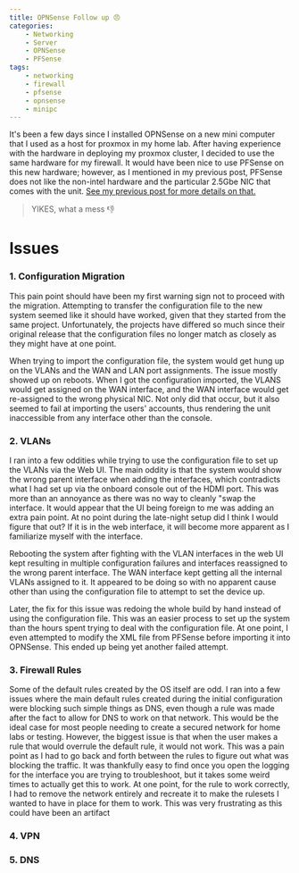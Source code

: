 ```yaml
---
title: OPNSense Follow up 😠
categories: 
    - Networking
    - Server
    - OPNSense
    - PFSense
tags:
    - networking
    - firewall
    - pfsense
    - opnsense
    - minipc
---
```


It's been a few days since I installed OPNSense on a new mini computer that I used as a host for proxmox in my home lab. After having experience with the hardware in deploying my proxmox cluster, I decided to use the same hardware for my firewall. It would have been nice to use PFSense on this new hardware; however, as I mentioned in my previous post, PFSense does not like the non-intel hardware and the particular 2.5Gbe NIC that comes with the unit. [See my previous post for more details on that.](https://blog.chriszavala.com/So-Long-PFSense/)


> YIKES, what a mess 👎

# Issues

### 1. **Configuration Migration**

This pain point should have been my first warning sign not to proceed with the migration. Attempting to transfer the configuration file to the new system seemed like it should have worked, given that they started from the same project. Unfortunately, the projects have differed so much since their original release that the configuration files no longer match as closely as they might have at one point.  

When trying to import the configuration file, the system would get hung up on the VLANs and the WAN and LAN port assignments. The issue mostly showed up on reboots. When I got the configuration imported, the VLANS would get assigned on the WAN interface, and the WAN interface would get re-assigned to the wrong physical NIC. Not only did that occur, but it also seemed to fail at importing the users' accounts, thus rendering the unit inaccessible from any interface other than the console.

  

### 2. **VLANs**

  

I ran into a few oddities while trying to use the configuration file to set up the VLANs via the Web UI. The main oddity is that the system would show the wrong parent interface when adding the interfaces, which contradicts what I had set up via the onboard console out of the HDMI port. This was more than an annoyance as there was no way to cleanly "swap the interface. It would appear that the UI being foreign to me was adding an extra pain point. At no point during the late-night setup did I think I would figure that out? If it is in the web interface, it will become more apparent as I familiarize myself with the interface. 

Rebooting the system after fighting with the VLAN interfaces in the web UI kept resulting in multiple configuration failures and interfaces reassigned to the wrong parent interface.  The WAN interface kept getting all the internal VLANs assigned to it. It appeared to be doing so with no apparent cause other than using the configuration file to attempt to set the device up. 

Later, the fix for this issue was redoing the whole build by hand instead of using the configuration file. This was an easier process to set up the system than the hours spent trying to deal with the configuration file. At one point, I even attempted to modify the XML file from PFSense before importing it into OPNSense. This ended up being yet another failed attempt. 

  

### 3. **Firewall Rules**

 Some of the default rules created by the OS itself are odd. I ran into a few issues where the main default rules created during the initial configuration were blocking such simple things as DNS, even though a rule was made after the fact to allow for DNS to work on that network. This would be the ideal case for most people needing to create a secured network for home labs or testing. However, the biggest issue is that when the user makes a rule that would overrule the default rule, it would not work. This was a pain point as I had to go back and forth between the rules to figure out what was blocking the traffic. It was thankfully easy to find once you open the logging for the interface you are trying to troubleshoot, but it takes some weird times to actually get this to work. At one point, for the rule to work correctly, I had to remove the network entirely and recreate it to make the rulesets I wanted to have in place for them to work. This was very frustrating as this could have been an artifact 

### 4. **VPN**

  

### 5. **DNS**
